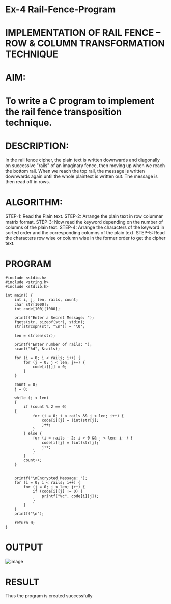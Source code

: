 # Ex-4 Rail-Fence-Program

# IMPLEMENTATION OF RAIL FENCE – ROW & COLUMN TRANSFORMATION TECHNIQUE

# AIM:

# To write a C program to implement the rail fence transposition technique.

# DESCRIPTION:

In the rail fence cipher, the plain text is written downwards and diagonally on successive "rails" of an imaginary fence, then moving up when we reach the bottom rail. When we reach the top rail, the message is written downwards again until the whole plaintext is written out. The message is then read off in rows.

# ALGORITHM:

STEP-1: Read the Plain text.
STEP-2: Arrange the plain text in row columnar matrix format.
STEP-3: Now read the keyword depending on the number of columns of the plain text.
STEP-4: Arrange the characters of the keyword in sorted order and the corresponding columns of the plain text.
STEP-5: Read the characters row wise or column wise in the former order to get the cipher text.

# PROGRAM
```
#include <stdio.h> 
#include <string.h> 
#include <stdlib.h> 
 
int main() { 
    int i, j, len, rails, count; 
    char str[1000]; 
    int code[100][1000];  
 
    printf("Enter a Secret Message: "); 
    fgets(str, sizeof(str), stdin);   
    str[strcspn(str, "\n")] = '\0';  
 
    len = strlen(str); 
 
    printf("Enter number of rails: "); 
    scanf("%d", &rails); 
 
    for (i = 0; i < rails; i++) { 
        for (j = 0; j < len; j++) { 
            code[i][j] = 0; 
        } 
    } 
 
    count = 0;   
    j = 0;       
 
    while (j < len) 
    { 
        if (count % 2 == 0) 
    { 
            for (i = 0; i < rails && j < len; i++) { 
                code[i][j] = (int)str[j];  
                j++; 
            } 
        } else { 
            for (i = rails - 2; i > 0 && j < len; i--) { 
                code[i][j] = (int)str[j];  
                j++; 
            } 
        } 
        count++; 
    } 
 
  
    printf("\nEncrypted Message: "); 
    for (i = 0; i < rails; i++) { 
        for (j = 0; j < len; j++) { 
            if (code[i][j] != 0) { 
                printf("%c", code[i][j]); 
            } 
        } 
    } 
    printf("\n"); 
 
    return 0; 
}
```
# OUTPUT
![image](https://github.com/user-attachments/assets/88e63337-8748-4dc0-8622-1721ff0993c9)

# RESULT
Thus the program is created successfully

